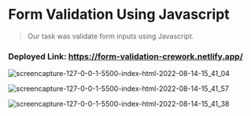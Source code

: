 # Form Validation Using Javascript

> Our task was validate form inputs using Javascript.

### Deployed Link: https://form-validation-crework.netlify.app/

![screencapture-127-0-0-1-5500-index-html-2022-08-14-15_41_04](https://user-images.githubusercontent.com/104206815/184532386-8a1a2668-dbca-41d6-b01d-a4348b38285e.png)

![screencapture-127-0-0-1-5500-index-html-2022-08-14-15_41_57](https://user-images.githubusercontent.com/104206815/184532389-2d9955d1-f32d-4758-9cf0-ae538e82e6ff.png)

![screencapture-127-0-0-1-5500-index-html-2022-08-14-15_41_38](https://user-images.githubusercontent.com/104206815/184532392-b37e9653-e400-4ae6-b638-4b43822a143a.png)
